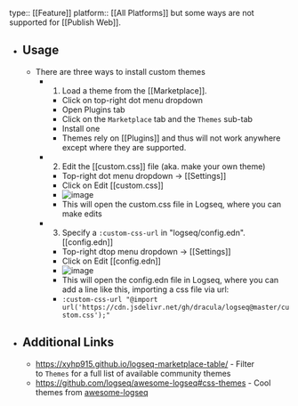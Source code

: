 type:: [[Feature]]
platform:: [[All Platforms]] but some ways are not supported for [[Publish Web]].

- ## Usage
	- There are three ways to install custom themes
		- 1. Load a theme from the [[Marketplace]].
			- Click on top-right dot menu dropdown
			- Open Plugins tab
			- Click on the `Marketplace` tab and the `Themes` sub-tab
			- Install one
			- Themes rely on [[Plugins]] and thus will not work anywhere except where they are supported.
		- 2. Edit the [[custom.css]] file (aka. make your own theme)
			- Top-right dot menu dropdown -> [[Settings]]
			- Click on Edit [[custom.css]]
			- ![image](https://user-images.githubusercontent.com/66485719/212510223-f234ab89-b63c-4b89-8558-2d40b3ecd18f.png)
			- This will open the custom.css file in Logseq, where you can make edits
		- 3. Specify a `:custom-css-url` in "logseq/config.edn". [[config.edn]]
			- Top-right dtop menu dropdown -> [[Settings]]
			- Click on Edit [[config.edn]]
			- ![image](https://user-images.githubusercontent.com/66485719/212511148-621eb05f-b164-49e3-9fd2-16f89925be89.png)
			- This will open the config.edn file in Logseq, where you can add a line like this, importing a css file via url:
			- ```:custom-css-url "@import url('https://cdn.jsdelivr.net/gh/dracula/logseq@master/custom.css');"```
- ## Additional Links
	- https://xyhp915.github.io/logseq-marketplace-table/ - Filter to `Themes` for a full list of available community themes
	- https://github.com/logseq/awesome-logseq#css-themes - Cool themes from [awesome-logseq](https://github.com/logseq/awesome-logseq#css-themes)